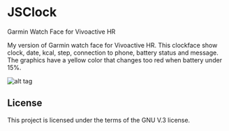 # JSClock
Garmin Watch Face for Vivoactive HR

My version of Garmin watch face for Vivoactive HR.
This clockface show clock, date, kcal, step, connection to phone, battery status and message.
The graphics have a yellow color that changes too red when battery under 15%.


![alt tag](http://jensws.com/images/JSClock.png)

## License
This project is licensed under the terms of the GNU V.3 license.
